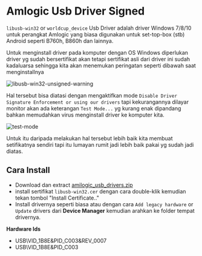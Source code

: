 # Amlogic Usb Driver Signed
`libusb-win32` or `worldcup_device` Usb Driver adalah driver Windows 7/8/10 untuk perangkat Amlogic yang biasa digunakan untuk set-top-box (stb) Android seperti B760h, B860h dan lainnya. 

Untuk menginstall driver pada komputer dengan OS Windows diperlukan driver yg sudah bersertifikat akan tetapi sertifikat asli dari driver ini sudah kadaluarsa sehingga kita akan menemukan peringatan seperti dibawah saat menginstallnya

![libusb-win32-unsigned-warning](https://user-images.githubusercontent.com/760764/43999813-25ae4390-9e3e-11e8-9b9b-fb723fd59cc1.png)

Hal tersebut bisa diatasi dengan mengaktifkan mode `Disable Driver Signature Enforcement or using our drivers` tapi kekurangannya dilayar monitor akan ada keterangan `Test Mode...` yg kurang enak dipandang bahkan memudahkan virus menginstall driver ke komputer kita.

![test-mode](https://user-images.githubusercontent.com/760764/59989993-a7a84280-966b-11e9-9f55-30b5936f965b.jpg)

Untuk itu daripada melakukan hal tersebut lebih baik kita membuat setifikatnya sendiri tapi itu lumayan rumit jadi lebih baik pakai yg sudah jadi diatas.

## Cara Install
- Download dan extract [amilogic_usb_drivers.zip](https://raw.githubusercontent.com/ewwink/amlogic-usb-world-cup-driver-signed/master/amilogic_usb_drivers.zip)
- install sertifikat `libusb-win32.cer` dengan cara double-klik kemudian tekan tombol "Install Certificate.."
- Install drivernya seperti biasa atau dengan cara `Add legacy hardware` or `Update` drivers dari **Device Manager** kemudian arahkan ke folder tempat drivernya.

**Hardware Ids** 

 - USB\VID_1B8E&PID_C003&REV_0007
 - USB\VID_1B8E&PID_C003
